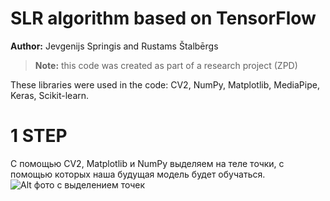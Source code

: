 # SLR algorithm based on TensorFlow
**Author:** Jevgenijs Springis and Rustams Štalbērgs
>**Note:** this code was created as part of a research project (ZPD)

These libraries were used in the code: СV2, NumPy, Matplotlib, MediaPipe, Keras, Scikit-learn.


# 1 STEP
С помощью CV2, Matplotlib и NumPy выделяем на теле точки, с помощью которых наша будущая модель будет обучаться.
![ Alt фото с выделением точек]()

